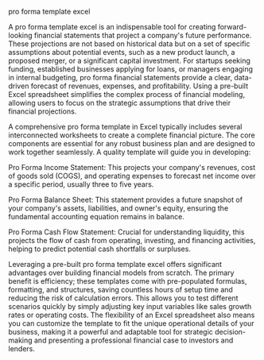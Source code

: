 pro forma template excel


A pro forma template excel is an indispensable tool for creating forward-looking financial statements that project a company's future performance. These projections are not based on historical data but on a set of specific assumptions about potential events, such as a new product launch, a proposed merger, or a significant capital investment. For startups seeking funding, established businesses applying for loans, or managers engaging in internal budgeting, pro forma financial statements provide a clear, data-driven forecast of revenues, expenses, and profitability. Using a pre-built Excel spreadsheet simplifies the complex process of financial modeling, allowing users to focus on the strategic assumptions that drive their financial projections.



A comprehensive pro forma template in Excel typically includes several interconnected worksheets to create a complete financial picture. The core components are essential for any robust business plan and are designed to work together seamlessly. A quality template will guide you in developing:




Pro Forma Income Statement: This projects your company's revenues, cost of goods sold (COGS), and operating expenses to forecast net income over a specific period, usually three to five years.


Pro Forma Balance Sheet: This statement provides a future snapshot of your company's assets, liabilities, and owner's equity, ensuring the fundamental accounting equation remains in balance.


Pro Forma Cash Flow Statement: Crucial for understanding liquidity, this projects the flow of cash from operating, investing, and financing activities, helping to predict potential cash shortfalls or surpluses.





Leveraging a pre-built pro forma template excel offers significant advantages over building financial models from scratch. The primary benefit is efficiency; these templates come with pre-populated formulas, formatting, and structures, saving countless hours of setup time and reducing the risk of calculation errors. This allows you to test different scenarios quickly by simply adjusting key input variables like sales growth rates or operating costs. The flexibility of an Excel spreadsheet also means you can customize the template to fit the unique operational details of your business, making it a powerful and adaptable tool for strategic decision-making and presenting a professional financial case to investors and lenders.
